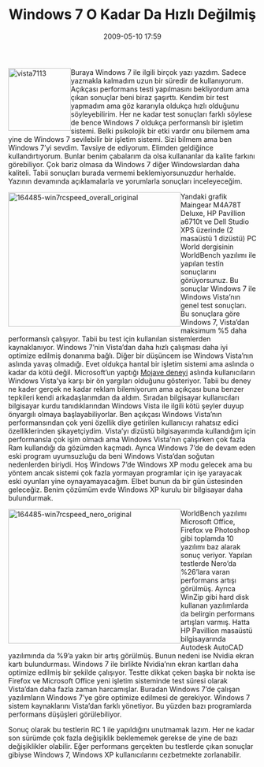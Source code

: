 ﻿---
layout: post
title: Windows 7 O Kadar Da H&#305;zl&#305; De&#287;ilmi&#351;
date: 2009-05-10 17:59
comments: true
categories: []
---
<p><img style="border-bottom: 0px; border-left: 0px; display: inline; margin-left: 0px; border-top: 0px; margin-right: 0px; border-right: 0px" title="vista7113" border="0" alt="vista7113" align="left" src="http://onurbaykal.com.tr/wp-content/uploads/2009/05/vista71131.jpg" width="127" height="127" /> Buraya Windows 7 ile ilgili birçok yazı yazdım. Sadece yazmakla kalmadım uzun bir süredir de kullanıyorum. Açıkçası performans testi yapılmasını bekliyordum ama çıkan sonuçlar beni biraz şaşırttı. Kendim bir test yapmadım ama göz kararıyla oldukça hızlı olduğunu söyleyebilirim. Her ne kadar test sonuçları farklı söylese de bence Windows 7 oldukça performanslı bir işletim sistemi. Belki psikolojik bir etki vardır onu bilemem ama yine de Windows 7 sevilebilir bir işletim sistemi. Sizi bilmem ama ben Windows 7’yi sevdim. Tavsiye de ediyorum. Elimden geldiğince kullandırtıyorum. Bunlar benim çabalarım da olsa kullananlar da kalite farkını görebiliyor. Çok bariz olmasa da Windows 7 diğer Windowslardan daha kaliteli. Tabii sonuçları burada vermemi beklemiyorsunuzdur herhalde. Yazının devamında açıklamalarla ve yorumlarla sonuçları inceleyeceğim.</p> <!--more-->  <p><img style="border-bottom: 0px; border-left: 0px; display: inline; margin-left: 0px; border-top: 0px; margin-right: 0px; border-right: 0px" title="164485-win7rcspeed_overall_original" border="0" alt="164485-win7rcspeed_overall_original" align="left" src="http://onurbaykal.com.tr/wp-content/uploads/2009/05/164485win7rcspeed-overall-original.png" width="350" height="273" /> Yandaki grafik Maingear M4A78T Deluxe, HP Pavillion a6710t ve Dell Studio XPS üzerinde (2 masaüstü 1 dizüstü) PC World dergisinin WorldBench yazılımı ile yapılan testin sonuçlarını görüyorsunuz. Bu sonuçlar Windows 7 ile Windows Vista’nın genel test sonuçları. Bu sonuçlara göre Windows 7, Vista’dan maksimum %5 daha performanslı çalışıyor. Tabii bu test için kullanılan sistemlerden kaynaklanıyor. Windows 7’nin Vista’dan daha hızlı çalışması daha iyi optimize edilmiş donanıma bağlı. Diğer bir düşüncem ise Windows Vista’nın aslında yavaş olmadığı. Evet oldukça hantal bir işletim sistemi ama aslında o kadar da kötü değil. Microsoft’un yaptığı <a href="http://www.mojaveexperiment.com/" target="_blank">Mojave deneyi</a> aslında kullanıcıların Windows Vista'ya karşı bir ön yargıları olduğunu gösteriyor. Tabii bu deney ne kader gerçek ne kadar reklam bilemiyorum ama açıkçası buna benzer tepkileri kendi arkadaşlarımdan da aldım. Sıradan bilgisayar kullanıcıları bilgisayar kurdu tanıdıklarından Windows Vista ile ilgili kötü şeyler duyup önyargılı olmaya başlayabiliyorlar. Ben açıkçası Windows Vista’nın performansından çok yeni özellik diye getirilen kullanıcıyı rahatsız edici özelliklerinden şikayetçiydim. Vista’yı dizüstü bilgisayarımda kullandığım için performansla çok işim olmadı ama Windows Vista’nın çalışırken çok fazla Ram kullandığı da gözümden kaçmadı. Ayrıca Windows 7’de de devam eden eski program uyumsuzluğu da beni Windows Vista’dan soğutan nedenlerden biriydi. Hoş Windows 7’de Windows XP modu gelecek ama bu yöntem ancak sistemi çok fazla yormayan programlar için işe yarayacak eski oyunları yine oynayamayacağım. Elbet bunun da bir gün üstesinden geleceğiz. Benim çözümüm evde Windows XP kurulu bir bilgisayar daha bulundurmak.</p>  <p><img style="border-bottom: 0px; border-left: 0px; display: inline; margin-left: 0px; border-top: 0px; margin-right: 0px; border-right: 0px" title="164485-win7rcspeed_nero_original" border="0" alt="164485-win7rcspeed_nero_original" align="left" src="http://onurbaykal.com.tr/wp-content/uploads/2009/05/164485win7rcspeed-nero-original.png" width="350" height="273" />WorldBench yazılımı Microsoft Office, Firefox ve Photoshop gibi toplamda 10 yazılımı baz alarak sonuç veriyor. Yapılan testlerde Nero’da %26’lara varan performans artışı görülmüş. Ayrıca WinZip gibi hard disk kullanan yazılımlarda da belirgin performans artışları varmış. Hatta HP Pavillion masaüstü bilgisayarında Autodesk AutoCAD yazılımında da %9’a yakın bir artış görülmüş. Bunun nedeni ise Nvidia ekran kartı bulundurması. Windows 7 ile birlikte Nvidia’nın ekran kartları daha optimize edilmiş bir şekilde çalışıyor. Testte dikkat çeken başka bir nokta ise Firefox ve Microsoft Office yeni işletim sisteminde test süresi olarak Vista’dan daha fazla zaman harcamışlar. Buradan Windows 7’de çalışan yazılımların Windows 7’ye göre optimize edilmesi de gerekiyor. Windows 7 sistem kaynaklarını Vista’dan farklı yönetiyor. Bu yüzden bazı programlarda performans düşüşleri görülebiliyor.</p>  <p>Sonuç olarak bu testlerin RC 1 ile yapıldığını unutmamak lazım. Her ne kadar son sürümde çok fazla değişiklik beklememek gerekse de yine de bazı değişiklikler olabilir. Eğer performans gerçekten bu testlerde çıkan sonuçlar gibiyse Windows 7, Windows XP kullanıcılarını cezbetmekte zorlanabilir.</p>
